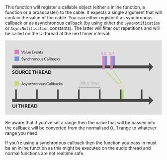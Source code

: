 This function will register a callable object (either a inline function, a function or a broadcaster) to the cable. It expects a single argument that will contain the value of the cable. You can either register it as synchronous callback or as asynchronous callback (by using either the `SyncNotification` or `AsyncNotification` constants). The latter will filter out repetitions and will be called on the UI thread at the next timer interval:

![](images/custom/cablecallback.svg)

Be aware that if you've set a range then the value that will be passed into the callback will be converted from the normalised 0...1 range to whatever range you need.

If you're using a synchronous callback then the function you pass in must be an inline function as this might be executed on the audio thread and normal functions are not realtime safe.